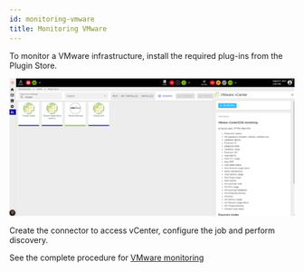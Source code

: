 ```yaml
---
id: monitoring-vmware
title: Monitoring VMware
---
```


To monitor a VMware infrastructure, install the required plug-ins from the Plugin Store.

![image](../../assets/monitoring-resources/monitoring-basics/vmware_plugin.png)

Create the connector to access vCenter, configure the job and perform discovery.


See the complete procedure for [VMware monitoring](../../monitoring-resources/discovery/vmware-discovery.md)


